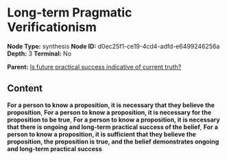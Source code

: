 # Long-term Pragmatic Verificationism

**Node Type:** synthesis
**Node ID:** d0ec25f1-ce19-4cd4-adfd-e6499246256a
**Depth:** 3
**Terminal:** No

**Parent:** [Is future practical success indicative of current truth?](is-future-practical-success-indicative-of-current-truth.md)

## Content

**For a person to know a proposition, it is necessary that they believe the proposition**, **For a person to know a proposition, it is necessary for the proposition to be true**, **For a person to know a proposition, it is necessary that there is ongoing and long-term practical success of the belief**, **For a person to know a proposition, it is sufficient that they believe the proposition, the proposition is true, and the belief demonstrates ongoing and long-term practical success**
